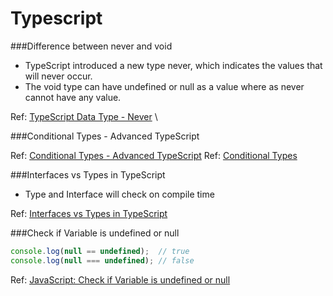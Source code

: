 # Typescript

###Difference between never and void

- TypeScript introduced a new type never, which indicates the values that will never occur.
- The void type can have undefined or null as a value where as never cannot have any value.

Ref: [TypeScript Data Type - Never](https://www.tutorialsteacher.com/typescript/typescript-never) \

###Conditional Types - Advanced TypeScript

Ref: [Conditional Types - Advanced TypeScript](https://www.youtube.com/watch?v=QFWrbNehKk0)
Ref: [Conditional Types](https://www.typescriptlang.org/docs/handbook/2/conditional-types.html)

###Interfaces vs Types in TypeScript

- Type and Interface will check on compile time

Ref: [Interfaces vs Types in TypeScript](https://stackoverflow.com/questions/37233735/interfaces-vs-types-in-typescript)

###Check if Variable is undefined or null

```javascript
console.log(null == undefined);  // true
console.log(null === undefined); // false
```

Ref: [JavaScript: Check if Variable is undefined or null](https://stackabuse.com/javascript-check-if-variable-is-a-undefined-or-null/)
